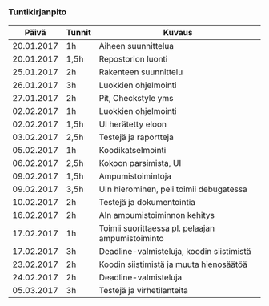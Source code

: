 ### Tuntikirjanpito
Päivä | Tunnit | Kuvaus
--------------- | ----- | ------
20.01.2017 | 1h | Aiheen suunnittelua
20.01.2017 | 1,5h| Repostorion luonti
25.01.2017 | 2h | Rakenteen suunnittelu
26.01.2017 | 3h | Luokkien ohjelmointi
27.01.2017 | 2h | Pit, Checkstyle yms
02.02.2017 | 1h | Luokkien ohjelmointi
02.02.2017 | 1,5h | UI herätetty eloon
03.02.2017 | 2,5h | Testejä ja raportteja
05.02.2017 | 1h | Koodikatselmointi
06.02.2017 | 2,5h | Kokoon parsimista, UI
09.02.2017 | 1,5h | Ampumistoimintoja
09.02.2017 | 3,5h | UIn hierominen, peli toimii debugatessa
10.02.2017 | 2h | Testejä ja dokumentointia
16.02.2017 | 2h | AIn ampumistoiminnon kehitys
17.02.2017 | 1h | Toimii suorittaessa pl. pelaajan ampumistoiminto
17.02.2017 | 3h | Deadline-valmisteluja, koodin siistimistä
23.02.2017 | 2h | Koodin siistimistä ja muuta hienosäätöä
24.02.2017 | 2h | Deadline-valmisteluja
05.03.2017 | 3h | Testejä ja virhetilanteita
